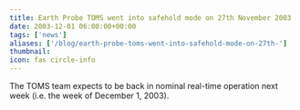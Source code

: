 ```yaml
---
title: Earth Probe TOMS went into safehold mode on 27th November 2003
date: 2003-12-01 06:00:00+00:00
tags: ['news']
aliases: ['/blog/earth-probe-toms-went-into-safehold-mode-on-27th-']
thumbnail: 
icon: fas circle-info
---
```

 
 

The TOMS team expects to be back in nominal real-time operation next week (i.e. the week of December 1, 2003).

 


